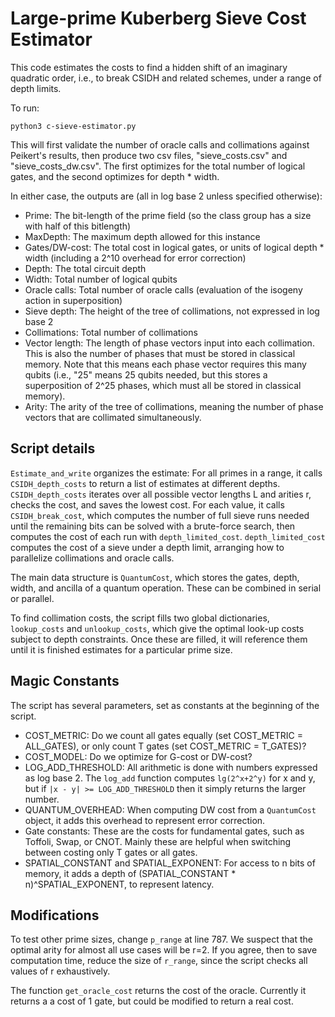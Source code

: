 # Large-prime Kuberberg Sieve Cost Estimator #

This code estimates the costs to find a hidden shift of an imaginary quadratic order, i.e., to break CSIDH and related schemes, under a range of depth limits. 

To run:

`python3 c-sieve-estimator.py`

This will first validate the number of oracle calls and collimations against Peikert's results, then produce two csv files, "sieve_costs.csv" and "sieve_costs_dw.csv". The first optimizes for the total number of logical gates, and the second optimizes for depth * width. 

In either case, the outputs are (all in log base 2 unless specified otherwise):

- Prime: The bit-length of the prime field (so the class group has a size with half of this bitlength)
- MaxDepth: The maximum depth allowed for this instance
- Gates/DW-cost: The total cost in logical gates, or units of logical depth * width (including a 2^10 overhead for error correction)
- Depth: The total circuit depth
- Width: Total number of logical qubits
- Oracle calls: Total number of oracle calls (evaluation of the isogeny action in superposition) 
- Sieve depth: The height of the tree of collimations, not expressed in log base 2
- Collimations: Total number of collimations
- Vector length: The length of phase vectors input into each collimation. This is also the number of phases that must be stored in classical memory. Note that this means each phase vector requires this many qubits (i.e., "25" means 25 qubits needed, but this stores a superposition of 2^25 phases, which must all be stored in classical memory).
- Arity: The arity of the tree of collimations, meaning the number of phase vectors that are collimated simultaneously.

## Script details ## 
`Estimate_and_write` organizes the estimate: For all primes in a range, it calls `CSIDH_depth_costs` to return a list of estimates at different depths. `CSIDH_depth_costs` iterates over all possible vector lengths L and arities r, checks the cost, and saves the lowest cost. For each value, it calls `CSIDH_break_cost`, which computes the number of full sieve runs needed until the remaining bits can be solved with a brute-force search, then computes the cost of each run with `depth_limited_cost`. `depth_limited_cost` computes the cost of a sieve under a depth limit, arranging how to parallelize collimations and oracle calls.

The main data structure is `QuantumCost`, which stores the gates, depth, width, and ancilla of a quantum operation. These can be combined in serial or parallel. 

To find collimation costs, the script fills two global dictionaries, `lookup_costs` and `unlookup_costs`, which give the optimal look-up costs subject to depth constraints. Once these are filled, it will reference them until it is finished estimates for a particular prime size.

## Magic Constants ##

The script has several parameters, set as constants at the beginning of the script. 

- COST_METRIC: Do we count all gates equally (set COST_METRIC = ALL_GATES), or only count T gates (set COST_METRIC = T_GATES)?
- COST_MODEL: Do we optimize for G-cost or DW-cost?
- LOG_ADD_THRESHOLD: All arithmetic is done with numbers expressed as log base 2. The `log_add` function computes `lg(2^x+2^y)` for x and y, but if `|x - y| >= LOG_ADD_THRESHOLD` then it simply returns the larger number.
- QUANTUM_OVERHEAD: When computing DW cost from a `QuantumCost` object, it adds this overhead to represent error correction.
- Gate constants: These are the costs for fundamental gates, such as Toffoli, Swap, or CNOT. Mainly these are helpful when switching between costing only T gates or all gates.
- SPATIAL_CONSTANT and SPATIAL_EXPONENT: For access to n bits of memory, it adds a depth of (SPATIAL_CONSTANT * n)^SPATIAL_EXPONENT, to represent latency.


## Modifications ## 
To test other prime sizes, change `p_range` at line 787. We suspect that the optimal arity for almost all use cases will be r=2. If you agree, then to save computation time, reduce the size of `r_range`, since the script checks all values of r exhaustively.

The function `get_oracle_cost` returns the cost of the oracle. Currently it returns a a cost of 1 gate, but could be modified to return a real cost.